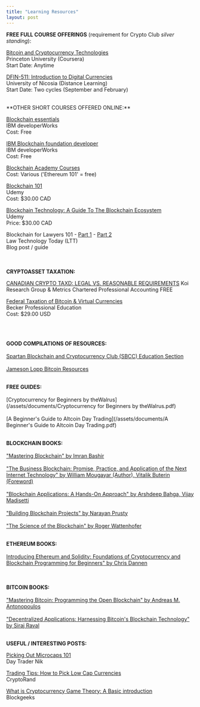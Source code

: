 ```yaml
---
title: "Learning Resources"
layout: post
---
```


**FREE FULL COURSE OFFERINGS** (requirement for Crypto Club *silver standing*):

[Bitcoin and Cryptocurrency Technologies](https://www.coursera.org/learn/cryptocurrency)  
Princeton University (Coursera)  
Start Date: Anytime

[DFIN-511: Introduction to Digital Currencies](https://digitalcurrency.unic.ac.cy/free-introductory-mooc/)  
University of Nicosia (Distance Learning)  
Start Date: Two cycles (September and February)  
  

<br>  
**OTHER SHORT COURSES OFFERED ONLINE:**

[Blockchain essentials](https://developer.ibm.com/courses/all/blockchain-essentials/)  
IBM developerWorks  
Cost: Free

[IBM Blockchain foundation developer](https://developer.ibm.com/courses/all/ibm-blockchain-foundation-developer/)  
IBM developerWorks  
Cost: Free

[Blockchain Academy Courses](https://academy.b9lab.com/courses)  
Cost: Various ('Ethereum 101' = free)

[Blockchain 101](https://www.udemy.com/blockchain101/)  
Udemy  
Cost: $30.00 CAD

[Blockchain Technology: A Guide To The Blockchain Ecosystem](https://www.udemy.com/blockchain/)  
Udemy  
Price: $30.00 CAD 

Blockchain for Lawyers 101 - [Part 1](http://www.lawtechnologytoday.org/2017/01/blockchain-101-for-lawyers-part-1/) - [Part 2](http://www.lawtechnologytoday.org/2017/01/blockchain-lawyers-101-part-2/)  
Law Technology Today (LTT)  
Blog post / guide
<br>  
<br>

**CRYPTOASSET TAXATION:** 

[CANADIAN CRYPTO TAXD: LEGAL VS. REASONABLE REQUIREMENTS](https://koiresearchgroup.com/wp-content/uploads/2018/03/Crypto-Tax-in-Canada-Legal-vs-Reasonable-Requirements-Koi_Metrics-v4-03.26.pdf) 
Koi Research Group & Metrics Chartered Professional Accounting
FREE  
  
[Federal Taxation of Bitcoin & Virtual Currencies](https://cpe.becker.com/catalog/product/216/details)  
Becker Professional Education  
Cost: $29.00 USD

<br>
<br>  
  
**GOOD COMPILATIONS OF RESOURCES:**
<br>
<br>
[Spartan Blockchain and Cryptocurrency Club (SBCC) Education Section](http://msublockchain.org/education/)  
<br>
[Jameson Lopp Bitcoin Resources](http://lopp.net/bitcoin.html)
<br>
<br>

**FREE GUIDES:**
<br>
<br>
[Cryptocurrency for Beginners by theWalrus](/assets/documents/Cryptocurrency for Beginners by theWalrus.pdf)  
<br>
[A Beginner's Guide to Altcoin Day Trading](/assets/documents/A Beginner's Guide to Altcoin Day Trading.pdf)
<br>
<br>

**BLOCKCHAIN BOOKS:**
<br>
<br>
["Mastering Blockchain" by Imran Bashir]()  
<br>
["The Business Blockchain: Promise, Practice, and Application of the Next Internet Technology" by William Mougayar (Author),‎ Vitalik Buterin (Foreword)]()  
<br>
["Blockchain Applications: A Hands-On Approach" by Arshdeep Bahga, Vijay Madisetti]()  
<br>
["Building Blockchain Projects" by Narayan Prusty]()  
<br>
["The Science of the Blockchain" by Roger Wattenhofer]()
<br>
<br>

**ETHEREUM BOOKS:**
<br>
<br>
[Introducing Ethereum and Solidity: Foundations of Cryptocurrency and Blockchain Programming for Beginners" by Chris Dannen](https://www.amazon.ca/Introducing-Ethereum-Solidity-Foundations-Cryptocurrency/dp/1484225341)  
<br>
<br>

**BITCOIN BOOKS:**
<br>
<br>
["Mastering Bitcoin: Programming the Open Blockchain" by Andreas M. Antonopoulos]()  
<br>
["Decentralized Applications: Harnessing Bitcoin's Blockchain Technology" by Siraj Raval]()
<br>
<br>

**USEFUL / INTERESTING POSTS:**

[Picking Out Microcaps 101](https://medium.com/@daytradernik/picking-out-microcaps-101-2215a5782691)  
Day Trader Nik

[Trading Tips: How to Pick Low Cap Currencies](https://medium.com/@cryptorand/trading-tips-how-i-pick-low-cap-cryptocurrencies-a323c41239d8)  
CryptoRand

[What is Cryptocurrency Game Theory: A Basic introduction](https://blockgeeks.com/guides/cryptocurrency-game-theory/)  
Blockgeeks

<br>
<br>


